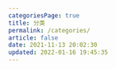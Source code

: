 ```yaml
---
categoriesPage: true
title: 分类
permalink: /categories/
article: false
date: 2021-11-13 20:02:30
updated: 2022-01-16 19:45:35
---
```


